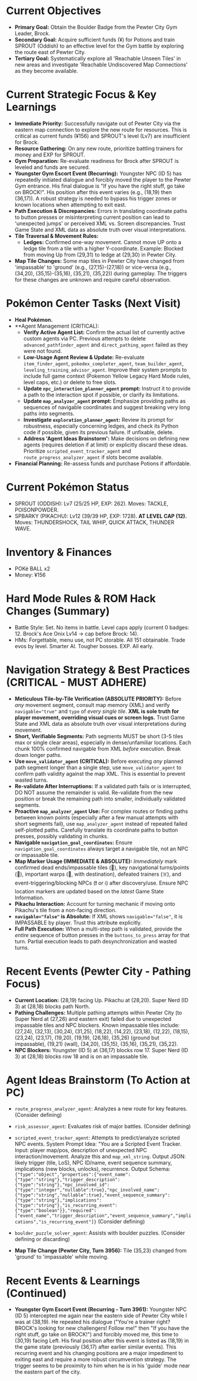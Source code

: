 # Current Objectives
*   **Primary Goal:** Obtain the Boulder Badge from the Pewter City Gym Leader, Brock.
*   **Secondary Goal:** Acquire sufficient funds (¥) for Potions and train SPROUT (Oddish) to an effective level for the Gym battle by exploring the route east of Pewter City.
*   **Tertiary Goal:** Systematically explore all 'Reachable Unseen Tiles' in new areas and investigate 'Reachable Undiscovered Map Connections' as they become available.

# Current Strategic Focus & Key Learnings
*   **Immediate Priority:** Successfully navigate out of Pewter City via the eastern map connection to explore the new route for resources. This is critical as current funds (¥156) and SPROUT's level (Lv7) are insufficient for Brock.
*   **Resource Gathering:** On any new route, prioritize battling trainers for money and EXP for SPROUT.
*   **Gym Preparation:** Re-evaluate readiness for Brock after SPROUT is leveled and funds are secured.
*   **Youngster Gym Escort Event (Recurring):** Youngster NPC (ID 5) has repeatedly initiated dialogue and forcibly moved the player to the Pewter Gym entrance. His final dialogue is "If you have the right stuff, go take on BROCK!". His position after this event varies (e.g., (18,19) then (36,17)). A robust strategy is needed to bypass his trigger zones or known locations when attempting to exit east.
*   **Path Execution & Discrepancies:** Errors in translating coordinate paths to button presses or misinterpreting current position can lead to 'unexpected jumps' or perceived XML vs. Screen discrepancies. Trust Game State and XML data as absolute truth over visual interpretations.
*   **Tile Traversal & Movement Rules:**
    *   **Ledges:** Confirmed one-way movement. Cannot move UP onto a ledge tile from a tile with a higher Y-coordinate. Example: Blocked from moving Up from (29,31) to ledge at (29,30) in Pewter City.
*   **Map Tile Changes:** Some map tiles in Pewter City have changed from 'impassable' to 'ground' (e.g., (27,15)-(27,18)) or vice-versa (e.g., (34,20), (35,15)-(35,16), (35,21), (35,22)) during gameplay. The triggers for these changes are unknown and require careful observation.

# Pokémon Center Tasks (Next Visit)
*   **Heal Pokémon.**
*   **Agent Management (CRITICAL):
    *   **Verify Active Agent List:** Confirm the actual list of currently active custom agents via PC. Previous attempts to delete `advanced_pathfinder_agent` and `direct_pathing_agent` failed as they were not found.
    *   **Low-Usage Agent Review & Update:** Re-evaluate `item_finder_agent`, `pokedex_completer_agent`, `team_builder_agent`, `leveling_training_advisor_agent`. Improve their system prompts to include full game context (Pokemon Yellow Legacy Hard Mode rules, level caps, etc.) or delete to free slots.
    *   **Update `npc_interaction_planner_agent` prompt:** Instruct it to provide a path to the interaction spot if possible, or clarify its limitations.
    *   **Update `map_analyzer_agent` prompt:** Emphasize providing paths as sequences of navigable coordinates and suggest breaking very long paths into segments.
    *   **Investigate `exploration_planner_agent`:** Review its prompt for robustness, especially concerning ledges, and check its Python code if possible, given its previous failure. If unfixable, delete.
    *   **Address 'Agent Ideas Brainstorm':** Make decisions on defining new agents (requires deletion if at limit) or explicitly discard these ideas. Prioritize `scripted_event_tracker_agent` and `route_progress_analyzer_agent` if slots become available.
*   **Financial Planning:** Re-assess funds and purchase Potions if affordable.

# Current Pokémon Status
*   SPROUT (ODDISH): Lv7 (25/25 HP, EXP: 262). Moves: TACKLE, POISONPOWDER.
*   SPBARKY (PIKACHU): Lv12 (39/39 HP, EXP: 1728). **AT LEVEL CAP (12).** Moves: THUNDERSHOCK, TAIL WHIP, QUICK ATTACK, THUNDER WAVE.

# Inventory & Finances
*   POKé BALL x2
*   Money: ¥156

# Hard Mode Rules & ROM Hack Changes (Summary)
*   Battle Style: Set. No items in battle. Level caps apply (current 0 badges: 12. Brock's Ace Onix Lv14 -> cap before Brock: 14).
*   HMs: Forgettable, menu use, not PC storable. All 151 obtainable. Trade evos by level. Smarter AI. Tougher bosses. EXP. All early.

# Navigation Strategy & Best Practices (CRITICAL - MUST ADHERE)
*   **Meticulous Tile-by-Tile Verification (ABSOLUTE PRIORITY):** Before *any* movement segment, consult map memory (XML) and verify `navigable="true"` and `type` of *every single tile*. **XML is sole truth for player movement, overriding visual cues or screen logs.** Trust Game State and XML data as absolute truth over visual interpretations during movement.
*   **Short, Verifiable Segments:** Path segments MUST be short (3-5 tiles max or single clear areas), especially in dense/unfamiliar locations. Each chunk 100% confirmed navigable from XML *before* execution. Break down longer paths.
*   **Use `move_validator_agent` (CRITICAL):** Before executing *any* planned path segment longer than a single step, use `move_validator_agent` to confirm path validity against the map XML. This is essential to prevent wasted turns.
*   **Re-validate After Interruptions:** If a validated path fails or is interrupted, DO NOT assume the remainder is valid. Re-validate from the new position or break the remaining path into smaller, individually validated segments.
*   **Proactive `map_analyzer_agent` Use:** For complex routes or finding paths between known points (especially after a few manual attempts with short segments fail), use `map_analyzer_agent` instead of repeated failed self-plotted paths. Carefully translate its coordinate paths to button presses, possibly validating in chunks.
*   **Navigable `navigation_goal_coordinates`:** Ensure `navigation_goal_coordinates` always target a navigable tile, not an NPC or impassable tile.
*   **Map Marker Usage (IMMEDIATE & ABSOLUTE):** *Immediately* mark confirmed dead ends/impassable tiles (🚫), key navigational turns/points (📍), important warps (🚪, with destination), defeated trainers (☠️), and event-triggering/blocking NPCs (❗ or ℹ️) after discovery/use. Ensure NPC location markers are updated based on the *latest* Game State Information.
*   **Pikachu Interaction:** Account for turning mechanic if moving onto Pikachu's tile from a non-facing direction.
*   **`navigable="false"` is Absolute:** If XML shows `navigable="false"`, it is IMPASSABLE by player. Trust this attribute explicitly.
*   **Full Path Execution:** When a multi-step path is validated, provide the *entire* sequence of button presses in the `buttons_to_press` array for that turn. Partial execution leads to path desynchronization and wasted turns.

# Recent Events (Pewter City - Pathing Focus)
*   **Current Location:** (28,19) facing Up. Pikachu at (28,20). Super Nerd (ID 3) at (28,18) blocks path North.
*   **Pathing Challenges:** Multiple pathing attempts within Pewter City (to Super Nerd at (27,26) and eastern exit) failed due to unexpected impassable tiles and NPC blockers. Known impassable tiles include: (27,24), (32,13), (30,24), (31,25), (18,22), (14,22), (23,18), (12,22), (18,15), (23,24), (23,17), (19,20), (19,19), (26,18), (35,26) (ground but impassable), (19,21) (wall), (34,20), (35,15), (35,16), (35,21), (35,22).
*   **NPC Blockers:** Youngster (ID 5) at (36,17) blocks row 17. Super Nerd (ID 3) at (28,18) blocks row 18 and is on an impassable tile.

# Agent Ideas Brainstorm (To Action at PC)
*   `route_progress_analyzer_agent`: Analyzes a new route for key features. (Consider defining)
*   `risk_assessor_agent`: Evaluates risk of major battles. (Consider defining)
*   `scripted_event_tracker_agent`: Attempts to predict/analyze scripted NPC events. System Prompt Idea: "You are a Scripted Event Tracker. Input: player map/pos, description of unexpected NPC interaction/movement. Analyze this and `map_xml_string`. Output JSON: likely trigger (tile, LoS), NPC ID/name, event sequence summary, implications (new blocks, unlocks), recurrence. Output Schema: `{"type":"object","properties":{"event_name":{"type":"string"},"trigger_description":{"type":"string"},"npc_involved_id":{"type":"integer","nullable":true},"npc_involved_name":{"type":"string","nullable":true},"event_sequence_summary":{"type":"string"},"implications":{"type":"string"},"is_recurring_event":{"type":"boolean"}},"required":["event_name","trigger_description","event_sequence_summary","implications","is_recurring_event"]}` (Consider defining)
*   `boulder_puzzle_solver_agent`: Assists with boulder puzzles. (Consider defining or discarding)

*   **Map Tile Change (Pewter City, Turn 3956):** Tile (35,23) changed from 'ground' to 'impassable' while moving.

# Recent Events & Learnings (Continued)
*   **Youngster Gym Escort Event (Recurring - Turn 3961):** Youngster NPC (ID 5) intercepted me again near the eastern side of Pewter City while I was at (38,19). He repeated his dialogue ("You're a trainer right? BROCK's looking for new challengers! Follow me!" then "If you have the right stuff, go take on BROCK!") and forcibly moved me, this time to (30,19) facing Left. His final position after this event is listed as (18,19) in the game state (previously (36,17) after earlier similar events). This recurring event and his changing positions are a major impediment to exiting east and require a more robust circumvention strategy. The trigger seems to be proximity to him when he is in his 'guide' mode near the eastern part of the city.